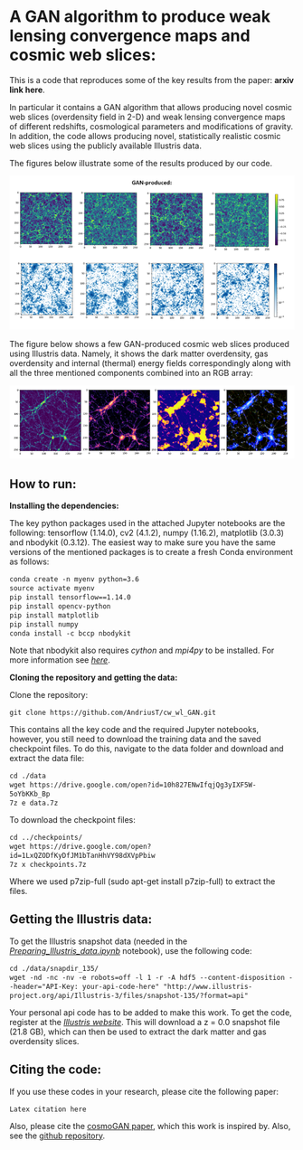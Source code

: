 # A GAN algorithm to produce weak lensing convergence maps and cosmic web slices: 

This is a code that reproduces some of the key results from the paper: **arxiv link here**. 

In particular it contains a GAN algorithm that allows producing novel cosmic web slices (overdensity field in 2-D) and weak lensing convergence maps of different redshifts, cosmological parameters and modifications of gravity. In addition, the code allows producing novel, statistically realistic cosmic web slices using the publicly available Illustris data.   

The figures below illustrate some of the results produced by our code.

<p align="center">
<img src="./images/cosmoGAN_cw_wl_samples.png?raw=true" width="700">
</p>

The figure below shows a few GAN-produced cosmic web slices produced using Illustris data. Namely, it shows the dark matter overdensity, gas overdensity and internal (thermal) energy fields correspondingly along with all the three mentioned components combined into an RGB array:  

<p align="center">
<img src="./images/illustris_GAN_samples.png?raw=true" width="700">
</p>

## How to run:

**Installing the dependencies:**

The key python packages used in the attached Jupyter notebooks are the following: tensorflow (1.14.0), cv2 (4.1.2), numpy (1.16.2), matplotlib (3.0.3) and nbodykit (0.3.12). The easiest way to make sure you have the same versions of the mentioned packages is to create a fresh Conda environment as follows:

```
conda create -n myenv python=3.6
source activate myenv
pip install tensorflow==1.14.0
pip install opencv-python
pip install matplotlib
pip install numpy
conda install -c bccp nbodykit
```

Note that nbodykit also requires *cython* and *mpi4py* to be installed. For more information see [*here*](https://nbodykit.readthedocs.io/en/latest/getting-started/install.html).

**Cloning the repository and getting the data:**

Clone the repository:

```
git clone https://github.com/AndriusT/cw_wl_GAN.git
```

This contains all the key code and the required Jupyter notebooks, however, you still need to download the training data and the saved checkpoint files. To do this, navigate to the data folder and download and extract the data file: 

```
cd ./data
wget https://drive.google.com/open?id=10h827ENwIfqjQg3yIXF5W-5oYbKKb_Bp
7z e data.7z
```

To download the checkpoint files:

```
cd ../checkpoints/
wget https://drive.google.com/open?id=1LxQZODfKyDfJM1bTanHhVY98dXVpPbiw
7z x checkpoints.7z
```

Where we used p7zip-full (sudo apt-get install p7zip-full) to extract the files.

## Getting the Illustris data:

To get the Illustris snapshot data (needed in the [*Preparing_Illustris_data.ipynb*](./Preparing_Illustris_data.ipynb) notebook), use the following code:

```
cd ./data/snapdir_135/
wget -nd -nc -nv -e robots=off -l 1 -r -A hdf5 --content-disposition --header="API-Key: your-api-code-here" "http://www.illustris-project.org/api/Illustris-3/files/snapshot-135/?format=api"
```

Your personal api code has to be added to make this work. To get the code, register at the [*Illustris website*](https://www.illustris-project.org/). This will download a z = 0.0 snapshot file (21.8 GB), which can then be used to extract the dark matter and gas overdensity slices. 

## Citing the code:

If you use these codes in your research, please cite the following paper: 

```
Latex citation here
```

Also, please cite the [cosmoGAN paper](https://arxiv.org/abs/1706.02390), which this work is inspired by. Also, see the [github repository](https://github.com/MustafaMustafa/cosmoGAN). 
